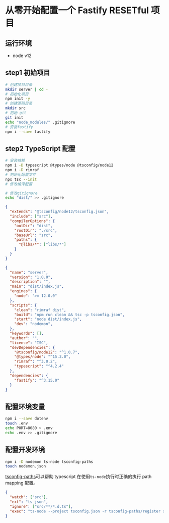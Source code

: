 # 从零开始配置一个 Fastify RESETful 项目

## 运行环境

- node v12

## step1 初始项目

```zsh
# 创建项目目录
mkdir server | cd -
# 初始化项目
npm init -y
# 创建源码目录
mkdir src
# 初始 git
git init
echo "node_modules/" .gitignore
# 安装fastify
npm i --save fastify
```

## step2 TypeScript 配置

```zsh
# 安装依赖
npm i -D typescript @types/node @tsconfig/node12
npm i -D rimraf
# 初始化配置文件
npx tsc --init
# 修改编译配置

# 修改gitignore
echo "dist/" >> .gitignore
```

```JSON
{
  "extends": "@tsconfig/node12/tsconfig.json",
  "include": ["src"],
  "compilerOptions": {
    "outDir": "dist",
    "rootDir": "./src",
    "baseUrl": "src",
    "paths": {
      "@libs/*": ["libs/*"]
    }
  }
}
```

```JSON
{
  "name": "server",
  "version": "1.0.0",
  "description": "",
  "main": "dist/index.js",
  "engines": {
    "node": ">= 12.0.0"
  },
  "scripts": {
    "clean": "rimraf dist",
    "build": "npm run clean && tsc -p tsconfig.json",
    "start": "node dist/index.js",
    "dev": "nodemon",
  },
  "keywords": [],
  "author": "",
  "license": "ISC",
  "devDependencies": {
    "@tsconfig/node12": "^1.0.7",
    "@types/node": "^15.3.0",
    "rimraf": "^3.0.2",
    "typescript": "^4.2.4"
  },
  "dependencies": {
    "fastify": "^3.15.0"
  }
}
```

## 配置环境变量

```zsh
npm i --save dotenv
touch .env
echo PORT=8080 > .env
echo .env >> .gitignore
```

## 配置开发环境

```zsh
npm i -D nodemon ts-node tsconfig-paths
touch nodemon.json
```

[tsconfig-paths](https://www.npmjs.com/package/tsconfig-paths)可以帮助 typescript 在使用`ts-node`执行时正确的执行 path mapping 配置。

```JSON
{
  "watch": ["src"],
  "ext": "ts json",
  "ignore": ["src/**/*.d.ts"],
  "exec": "ts-node --project tsconfig.json -r tsconfig-paths/register src/index.ts"
}
```
